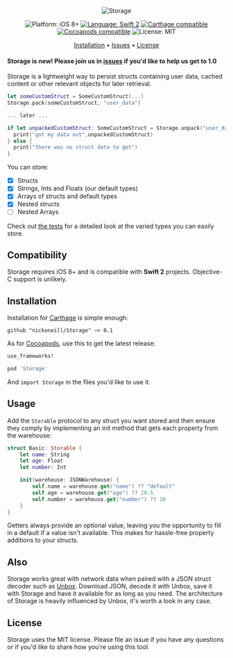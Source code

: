 <p align="center">
    <img src="http://raquo.net/images/banner-storage.png" alt="Storage" />
</p>

<p align="center">
    <img src="https://img.shields.io/badge/platform-iOS%208%2B-blue.svg?style=flat" alt="Platform: iOS 8+" />
    <a href="https://developer.apple.com/swift"><img src="https://img.shields.io/badge/language-swift2-f48041.svg?style=flat" alt="Language: Swift 2" /></a>
    <a href="https://github.com/Carthage/Carthage"><img src="https://img.shields.io/badge/Carthage-compatible-4BC51D.svg?style=flat" alt="Carthage compatible" /></a>
    <a href="https://cocoapods.org/pods/Storage"><img src="https://cocoapod-badges.herokuapp.com/v/Storage/badge.png" alt="Cocoapods compatible" /></a>
    <img src="http://img.shields.io/badge/license-MIT-lightgrey.svg?style=flat" alt="License: MIT" />
</p>

<p align="center">
    <a href="#installation">Installation</a>
  • <a href="https://github.com/nickoneill/Storage/issues">Issues</a>
  • <a href="#license">License</a>
</p>

#### Storage is new! Please join us in [issues](https://github.com/nickoneill/Storage/issues) if you'd like to help us get to 1.0

Storage is a lightweight way to persist structs containing user data, cached content or other relevant objects for later retrieval.

```swift
let someCustomStruct = SomeCustomStruct(...)
Storage.pack(someCustomStruct, "user_data")

... later ...

if let unpackedCustomStruct: SomeCustomStruct = Storage.unpack("user_data") {
  print("got my data out",unpackedCustomStruct)
} else {
  print("there was no struct data to get")
}
```

You can store:
* [x] Structs
* [x] Strings, Ints and Floats (our default types)
* [x] Arrays of structs and default types
* [x] Nested structs
* [ ] Nested Arrays

Check out [the tests](https://github.com/nickoneill/Storage/blob/master/StorageTests/StorageTests.swift) for a detailed look at the varied types you can easily store.

## Compatibility

Storage requires iOS 8+ and is compatible with **Swift 2** projects. Objective-C support is unlikely.

## Installation

Installation for [Carthage](https://github.com/Carthage/Carthage) is simple enough:

`github "nickoneill/Storage" ~> 0.1`

As for [Cocoapods](https://cocoapods.org), use this to get the latest release:

```ruby
use_frameworks!

pod 'Storage'
```

And `import Storage` in the files you'd like to use it.

## Usage

Add the `Storable` protocol to any struct you want stored and then ensure they comply by implementing an init method that gets each property from the warehouse:
```swift
struct Basic: Storable {
    let name: String
    let age: Float
    let number: Int

    init(warehouse: JSONWarehouse) {
        self.name = warehouse.get("name") ?? "default"
        self.age = warehouse.get("age") ?? 20.5
        self.number = warehouse.get("number") ?? 10
    }
}
```

Getters always provide an optional value, leaving you the opportunity to fill in a default if a value isn't available. This makes for hassle-free property additions to your structs.

## Also

Storage works great with network data when paired with a JSON struct decoder such as [Unbox](https://github.com/JohnSundell/Unbox). Download JSON, decode it with Unbox, save it with Storage and have it available for as long as you need. The architecture of Storage is heavily influenced by Unbox, it's worth a look in any case.

## License

Storage uses the MIT license. Please file an issue if you have any questions or if you'd like to share how you're using this tool.
